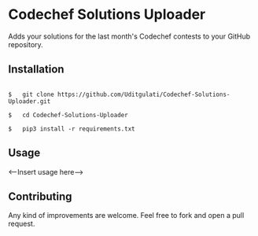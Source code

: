 # Codechef Solutions Uploader


Adds your solutions for the last month's Codechef contests to your GitHub repository.


## Installation

```

$	git clone https://github.com/Uditgulati/Codechef-Solutions-Uploader.git

$	cd Codechef-Solutions-Uploader

$	pip3 install -r requirements.txt

```


## Usage

<--Insert usage here-->


## Contributing

Any kind of improvements are welcome. Feel free to fork and open a pull request.

